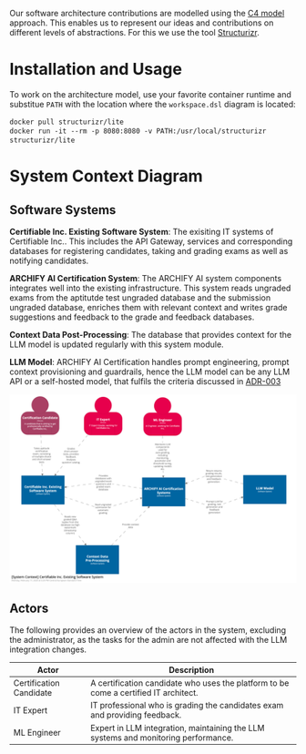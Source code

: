 Our software architecture contributions are modelled using the [C4 model](https://c4model.com/) approach.
This enables us to represent our ideas and contributions on different levels of abstractions.
For this we use the tool [Structurizr](https://structurizr.com/).

# Installation and Usage

To work on the architecture model, use your favorite container runtime and substitue `PATH` with the location where the `workspace.dsl` diagram is located:
```
docker pull structurizr/lite
docker run -it --rm -p 8080:8080 -v PATH:/usr/local/structurizr structurizr/lite
```


# System Context Diagram

## Software Systems
**Certifiable Inc. Existing Software System**: The exisiting IT systems of Certifiable Inc.. This includes the API Gateway, services and corresponding databases for registering candidates, taking and grading exams as well as notifying candidates.

**ARCHIFY AI Certification System**: The ARCHIFY AI system components integrates well into the existing infrastructure. This system reads ungraded exams from the aptitutde test ungraded database and the submission ungraded database, enriches them with relevant context and writes grade suggestions and feedback to the grade and feedback databases.

**Context Data Post-Processing**: The database that provides context for the LLM model is updated regularly with this system module.

**LLM Model**: ARCHIFY AI Certification handles prompt engineering, prompt context provisioning and guardrails, hence the LLM model can be any LLM API or a self-hosted model, that fulfils the criteria discussed in [ADR-003](../adr/ADR-003-model-choice.md)

![Context diagram](structurizr-1-SystemContext-001.png)


## Actors
The following provides an overview of the actors in the system, excluding the administrator, as the tasks for the admin are not affected with the LLM integration changes.

| **Actor**                | **Description**                                                                       |
|--------------------------|---------------------------------------------------------------------------------------|
| Certification Candidate  | A certification candidate who uses the platform to be come a certified IT architect.  |
| IT Expert                | IT professional who is grading the candidates exam and providing feedback.            |
| ML Engineer              | Expert in LLM integration, maintaining the LLM systems and monitoring performance.    |


